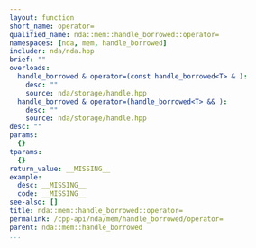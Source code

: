 ```yaml
---
layout: function
short_name: operator=
qualified_name: nda::mem::handle_borrowed::operator=
namespaces: [nda, mem, handle_borrowed]
includer: nda/nda.hpp
brief: ""
overloads:
  handle_borrowed & operator=(const handle_borrowed<T> & ):
    desc: ""
    source: nda/storage/handle.hpp
  handle_borrowed & operator=(handle_borrowed<T> && ):
    desc: ""
    source: nda/storage/handle.hpp
desc: ""
params:
  {}
tparams:
  {}
return_value: __MISSING__
example:
  desc: __MISSING__
  code: __MISSING__
see-also: []
title: nda::mem::handle_borrowed::operator=
permalink: /cpp-api/nda/mem/handle_borrowed/operator=
parent: nda::mem::handle_borrowed
...
```


